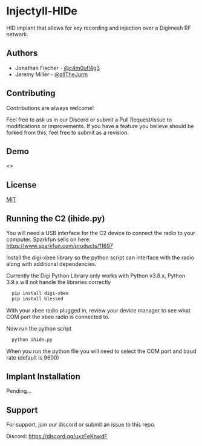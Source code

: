 
# Injectyll-HIDe

HID implant that allows for key recording and injection over a Digimesh RF network.

## Authors

- Jonathan Fischer - [@c4m0ufl4g3](https://mobile.twitter.com/c4m0ufl4g3)
- Jeremy Miller - [@allTheJurm](https://mobile.twitter.com/allTheJurm)


## Contributing

Contributions are always welcome!

Feel free to ask us in our Discord or submit a Pull Request/issue to modifications or improvements. If you have a feature you believe should be forked from this, feel free to submit as a revision.


## Demo

<<YoutubeLink>>

## License

[MIT](https://choosealicense.com/licenses/mit/)


## Running the C2 (ihide.py)


You will need a USB interface for the C2 device to connect the radio to your computer. Sparkfun sells on here:
 https://www.sparkfun.com/products/11697


Install the digi-xbee library so the python script can interface with the radio along with additional dependencies.

Currently the Digi Python Library only works with Python v3.8.x, Python 3.9.x will not handle the libraries correctly

```bash
  pip install digi-xbee
  pip install blessed

```

With your xbee radio plugged in, review your device manager to see what COM port the xbee radio is connected to.

Now run the python script
```bash
  python ihide.py

```

When you run the python file you will need to select the COM port and baud rate (default is 9600)


## Implant Installation

Pending...
## Support

For support, join our discord or submit an issue to this repo.

Discord: https://discord.gg/uxzFeKnwdF



